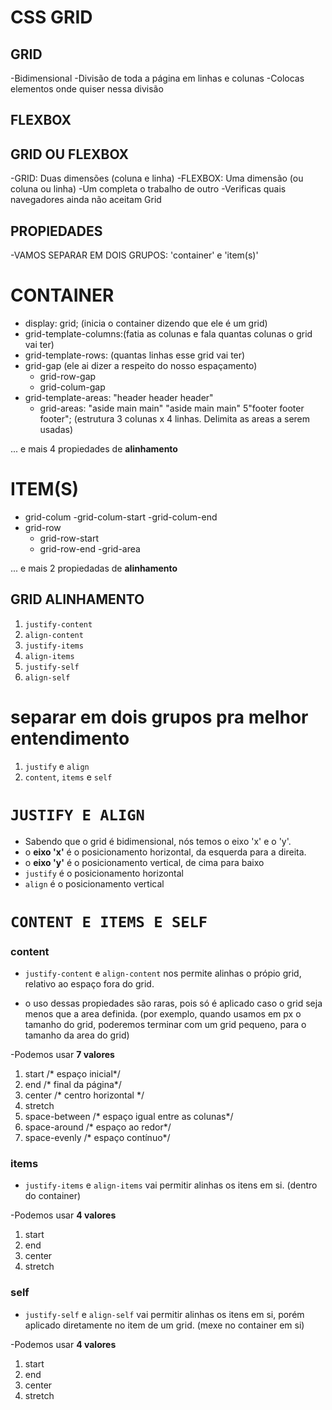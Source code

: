# CSS GRID

## GRID
-Bidimensional
-Divisão de toda a página em linhas e colunas
-Colocas elementos onde quiser nessa divisão

## FLEXBOX


## GRID OU FLEXBOX
-GRID: Duas dimensões (coluna e linha)
-FLEXBOX: Uma dimensão (ou coluna ou linha)
-Um completa o trabalho de outro
-Verificas quais navegadores ainda não aceitam Grid

## PROPIEDADES
-VAMOS SEPARAR EM DOIS GRUPOS:
'container' e 'item(s)'
# CONTAINER
- display: grid; (inicia o container dizendo que ele é um grid)
- grid-template-columns:(fatia as colunas e fala quantas colunas o grid vai ter)
- grid-template-rows: (quantas linhas esse grid vai ter)
- grid-gap (ele ai dizer a respeito do nosso espaçamento)
  - grid-row-gap
  - grid-colum-gap 
- grid-template-areas: "header header header"
    - grid-areas:      "aside main main"
                       "aside main main"
                       5"footer footer footer"; (estrutura 3 colunas x 4 linhas. Delimita as areas a serem usadas)
                     


... e mais 4 propiedades de **alinhamento**

# ITEM(S)
- grid-colum
  -grid-colum-start
  -grid-colum-end
- grid-row
  - grid-row-start
  - grid-row-end
-grid-area

... e mais 2 propiedadas de **alinhamento**

## GRID ALINHAMENTO
1. `justify-content`
2. `align-content`
3. `justify-items`
4. `align-items`
5. `justify-self`
6. `align-self`

# separar em dois grupos pra melhor entendimento
1. `justify` e  `align`
2. `content`, `items` e `self`

# `JUSTIFY E ALIGN`

- Sabendo que o grid é bidimensional, nós temos o eixo 'x' e o 'y'.
- o **eixo 'x'** é o posicionamento horizontal, da esquerda para a direita.
- o **eixo 'y'** é o posicionamento vertical, de cima para baixo
- `justify` é o posicionamento horizontal
- `align` é o posicionamento vertical

# `CONTENT E ITEMS E SELF`

### content
- `justify-content` e `align-content` nos permite alinhas o própio grid, relativo ao espaço fora do grid.

* o uso dessas propiedades são raras, pois só é aplicado caso o grid seja menos que a area definida. (por exemplo, quando usamos em px o tamanho do grid, poderemos terminar com um grid pequeno, para o tamanho da area do grid)

-Podemos usar **7 valores**
1. start /* espaço inicial*/
2. end /* final da página*/ 
3. center /* centro horizontal */
4. stretch
5. space-between /* espaço igual entre as colunas*/
6. space-around /* espaço ao redor*/
7. space-evenly /* espaço contínuo*/

### items
- `justify-items` e `align-items` vai permitir alinhas os itens em si. (dentro do container)

-Podemos usar **4 valores**
1. start
2. end
3. center
4. stretch

### self
- `justify-self` e `align-self` vai permitir alinhas os itens em si, porém aplicado diretamente no item de um grid. (mexe no container em si)

-Podemos usar **4 valores**
1. start
2. end
3. center
4. stretch
